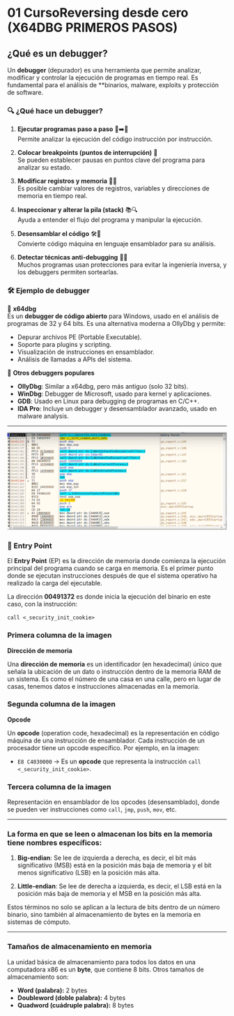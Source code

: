 # 01 CursoReversing desde cero (X64DBG PRIMEROS PASOS)
## ¿Qué es un debugger?
Un **debugger** (depurador) es una herramienta que permite analizar, modificar y controlar la ejecución de programas en tiempo real. Es fundamental para el análisis de **binarios, malware, exploits y protección de software.

### 🔍 **¿Qué hace un debugger?**
1. **Ejecutar programas paso a paso** 🐢➡️🔎  
   Permite analizar la ejecución del código instrucción por instrucción.

2. **Colocar breakpoints (puntos de interrupción)** 🎯  
   Se pueden establecer pausas en puntos clave del programa para analizar su estado.

3. **Modificar registros y memoria** 📝🔄  
   Es posible cambiar valores de registros, variables y direcciones de memoria en tiempo real.

4. **Inspeccionar y alterar la pila (stack)** 📚🔍  
   Ayuda a entender el flujo del programa y manipular la ejecución.

5. **Desensamblar el código** 🛠️🔡  
   Convierte código máquina en lenguaje ensamblador para su análisis.

6. **Detectar técnicas anti-debugging** 🕵️‍♂️  
   Muchos programas usan protecciones para evitar la ingeniería inversa, y los debuggers permiten sortearlas.

### 🛠 **Ejemplo de debugger**
🔹 **x64dbg**  
   Es un **debugger de código abierto** para Windows, usado en el análisis de programas de 32 y 64 bits. Es una alternativa moderna a OllyDbg y permite:
   - Depurar archivos PE (Portable Executable).
   - Soporte para plugins y scripting.
   - Visualización de instrucciones en ensamblador.
   - Análisis de llamadas a APIs del sistema.

🔹 **Otros debuggers populares**  
   - **OllyDbg**: Similar a x64dbg, pero más antiguo (solo 32 bits).  
   - **WinDbg**: Debugger de Microsoft, usado para kernel y aplicaciones.  
   - **GDB**: Usado en Linux para debugging de programas en C/C++.  
   - **IDA Pro**: Incluye un debugger y desensamblador avanzado, usado en malware analysis.

---

![](Adjuntos/Pasted_image_20250204105850.png)

### 📌 Entry Point

El **Entry Point** (EP) es la dirección de memoria donde comienza la ejecución principal del programa cuando se carga en memoria. Es el primer punto donde se ejecutan instrucciones después de que el sistema operativo ha realizado la carga del ejecutable.

La dirección **00491372** es donde inicia la ejecución del binario en este caso, con la instrucción:

```
call <_security_init_cookie>
```

### Primera columna de la imagen 

**Dirección de memoria**

Una **dirección de memoria** es un identificador (en hexadecimal) único que señala la ubicación de un dato o instrucción dentro de la memoria RAM de un sistema. Es como el número de una casa en una calle, pero en lugar de casas, tenemos datos e instrucciones almacenadas en la memoria.

### Segunda columna de la imagen

**Opcode**

Un **opcode** (operation code, hexadecimal) es la representación en código máquina de una instrucción de ensamblador. Cada instrucción de un procesador tiene un opcode específico.
Por ejemplo, en la imagen:
-  `E8 C4030000` → Es un **opcode** que representa la instrucción `call <_security_init_cookie>`.

### Tercera columna de la imagen

Representación en ensamblador de los opcodes (desensamblado), donde se pueden ver instrucciones como `call`, `jmp`, `push`, `mov`, etc.

---

### La forma en que se leen o almacenan los bits en la memoria tiene nombres específicos:

1. **Big-endian**: Se lee de izquierda a derecha, es decir, el bit más significativo (MSB) está en la posición más baja de memoria y el bit menos significativo (LSB) en la posición más alta.
    
2. **Little-endian**: Se lee de derecha a izquierda, es decir, el LSB está en la posición más baja de memoria y el MSB en la posición más alta.
    

Estos términos no solo se aplican a la lectura de bits dentro de un número binario, sino también al almacenamiento de bytes en la memoria en sistemas de cómputo.

---

### Tamaños de almacenamiento en memoria

La unidad básica de almacenamiento para todos los datos en una computadora x86 es un **byte**, que contiene 8 bits. Otros tamaños de almacenamiento son:

- **Word (palabra):** 2 bytes
- **Doubleword (doble palabra):** 4 bytes
- **Quadword (cuádruple palabra):** 8 bytes

